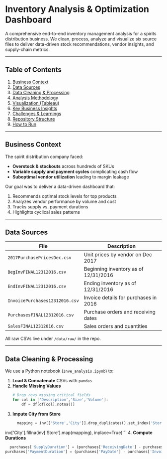 # Inventory Analysis & Optimization Dashboard

A comprehensive end-to-end inventory management analysis for a spirits distribution business. We clean, process, analyze and visualize six source files to deliver data-driven stock recommendations, vendor insights, and supply-chain metrics.

---

## Table of Contents

1. [Business Context](#business-context)  
2. [Data Sources](#data-sources)  
3. [Data Cleaning & Processing](#data-cleaning--processing)  
4. [Analysis Methodology](#analysis-methodology)  
5. [Visualization (Tableau)](#visualization-tableau)  
6. [Key Business Insights](#key-business-insights)  
7. [Challenges & Learnings](#challenges--learnings)  
8. [Repository Structure](#repository-structure)  
9. [How to Run](#how-to-run)

---

## Business Context

The spirit distribution company faced:
- **Overstock & stockouts** across hundreds of SKUs  
- **Variable supply and payment cycles** complicating cash flow  
- **Suboptimal vendor utilization** leading to margin leakage  

Our goal was to deliver a data-driven dashboard that:
1. Recommends optimal stock levels for top products  
2. Analyzes vendor performance by volume and cost  
3. Tracks supply vs. payment durations  
4. Highlights cyclical sales patterns

---

## Data Sources

| File                                | Description                                   |
|-------------------------------------|-----------------------------------------------|
| `2017PurchasePricesDec.csv`         | Unit prices by vendor on Dec 2017             |
| `BegInvFINAL12312016.csv`           | Beginning inventory as of 12/31/2016          |
| `EndInvFINAL12312016.csv`           | Ending inventory as of 12/31/2016             |
| `InvoicePurchases12312016.csv`      | Invoice details for purchases in 2016         |
| `PurchasesFINAL12312016.csv`        | Purchase orders and receiving dates           |
| `SalesFINAL12312016.csv`            | Sales orders and quantities                   |

All raw CSVs live under `/data/raw/` in the repo.

---

## Data Cleaning & Processing

We use a Python notebook (`Inve_analysis.ipynb`) to:

1. **Load & Concatenate** CSVs with `pandas`  
2. **Handle Missing Values**  
   ```python
   # Drop rows missing critical fields
   for col in ['Description','Size','Volume']:
       df = df[df[col].notna()]
3. **Impute City from Store**
   ```python
     mapping = inv[['Store','City']].drop_duplicates().set_index('Store')['City'].to_dict()
inv['City'].fillna(inv['Store'].map(mapping), inplace=True)```
4. **Compute Durations**
  ```python
    purchases['SupplyDuration'] = (purchases['ReceivingDate'] - purchases['PODate']).dt.days
purchases['PaymentDuration'] = (purchases['PayDate'] - purchases['InvoiceDate']).dt.days```
